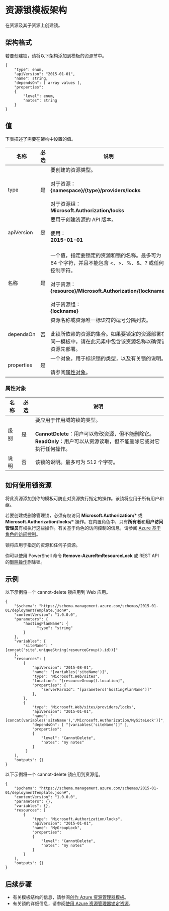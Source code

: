 <properties
    pageTitle="资源锁的 Resource Manager 模板 | Azure"
    description="介绍用于通过模板部署资源锁的资源管理器架构。"
    services="azure-resource-manager"
    documentationcenter="na"
    author="tfitzmac"
    manager="timlt"
    editor="" />  

<tags
    ms.assetid="de6c0c57-e33a-4960-98e0-900901592003"
    ms.service="azure-resource-manager"
    ms.devlang="na"
    ms.topic="article"
    ms.tgt_pltfrm="na"
    ms.workload="na"
    ms.date="10/03/2016"
    wacn.date="12/26/2016"
    ms.author="tomfitz" />  


# 资源锁模板架构
在资源及其子资源上创建锁。

## 架构格式
若要创建锁，请将以下架构添加到模板的资源节中。

    {
        "type": enum,
        "apiVersion": "2015-01-01",
        "name": string,
        "dependsOn": [ array values ],
        "properties":
        {
            "level": enum,
            "notes": string
        }
    }



## 值
下表描述了需要在架构中设置的值。

| 名称 | 必选 | 说明 |
| --- | --- | --- |
| type |是 |要创建的资源类型。<br /><br />对于资源：<br />**{namespace}/{type}/providers/locks**<br /><br/>对于资源组：<br />**Microsoft.Authorization/locks** |
| apiVersion |是 |要用于创建资源的 API 版本。<br /><br />使用：<br />**2015-01-01**<br /><br /> |
| 名称 |是 |一个值，指定要锁定的资源和锁的名称。最多可为 64 个字符，并且不能包含 <、>、%、&、? 或任何控制字符。<br /><br />对于资源：<br />**{resource}/Microsoft.Authorization/{lockname}**<br /><br />对于资源组：<br />**{lockname}** |
| dependsOn |否 |资源名称或资源唯一标识符的逗号分隔列表。<br /><br />此锁所依赖的资源的集合。如果要锁定的资源部署在同一模板中，请在此元素中包含该资源名称以确保该资源先部署。 |
| properties |是 |一个对象，用于标识锁的类型，以及有关锁的说明。<br /><br />请参阅[属性对象](#properties-object)。 |

### <a name="properties-object"></a> 属性对象
| 名称 | 必选 | 说明 |
| --- | --- | --- |
| 级别 |是 |要应用于作用域的锁的类型。<br /><br />**CannotDelete**：用户可以修改资源，但不能删除它。<br />**ReadOnly**：用户可以从资源读取，但不能删除它或对它执行任何操作。 |
| 说明 |否 |该锁的说明。最多可为 512 个字符。 |

## 如何使用锁资源
将此资源添加到你的模板可防止对资源执行指定的操作。该锁将应用于所有用户和组。

若要创建或删除管理锁，必须有权访问 **Microsoft.Authorization/*** 或 **Microsoft.Authorization/locks/*** 操作。在内置角色中，只有**所有者**和**用户访问管理员**有权执行这些操作。有关基于角色的访问控制的信息，请参阅 [Azure 基于角色的访问控制](/documentation/articles/role-based-access-control-configure/)。

锁将应用于指定的资源和任何子资源。

你可以使用 PowerShell 命令 **Remove-AzureRmResourceLock** 或 REST API 的[删除操作](https://msdn.microsoft.com/zh-cn/library/azure/mt204562.aspx)删除锁。

## 示例
以下示例将一个 cannot-delete 锁应用到 Web 应用。

    {
        "$schema": "https://schema.management.azure.com/schemas/2015-01-01/deploymentTemplate.json#",
        "contentVersion": "1.0.0.0",
        "parameters": {
            "hostingPlanName": {
                  "type": "string"
            }
        },
        "variables": {
            "siteName": "[concat('site',uniqueString(resourceGroup().id))]"
        },
        "resources": [
            {
                "apiVersion": "2015-08-01",
                "name": "[variables('siteName')]",
                "type": "Microsoft.Web/sites",
                "location": "[resourceGroup().location]",
                "properties": {
                    "serverFarmId": "[parameters('hostingPlanName')]"
                },
            },
            {
                "type": "Microsoft.Web/sites/providers/locks",
                "apiVersion": "2015-01-01",
                "name": "[concat(variables('siteName'),'/Microsoft.Authorization/MySiteLock')]",
                "dependsOn": [ "[variables('siteName')]" ],
                "properties":
                {
                    "level": "CannotDelete",
                    "notes": "my notes"
                }
             }
        ],
        "outputs": {}
    }

以下示例将一个 cannot-delete 锁应用到资源组。

    {
        "$schema": "https://schema.management.azure.com/schemas/2015-01-01/deploymentTemplate.json#",
        "contentVersion": "1.0.0.0",
        "parameters": {},
        "variables": {},
        "resources": [
            {
                "type": "Microsoft.Authorization/locks",
                "apiVersion": "2015-01-01",
                "name": "MyGroupLock",
                "properties":
                {
                    "level": "CannotDelete",
                    "notes": "my notes"
                }
            }
        ],
        "outputs": {}
    }

## 后续步骤
* 有关模板结构的信息，请参阅[创作 Azure 资源管理器模板](/documentation/articles/resource-group-authoring-templates/)。
* 有关锁的详细信息，请参阅[使用 Azure 资源管理器锁定资源](/documentation/articles/resource-group-lock-resources/)。

<!---HONumber=Mooncake_1219_2016-->